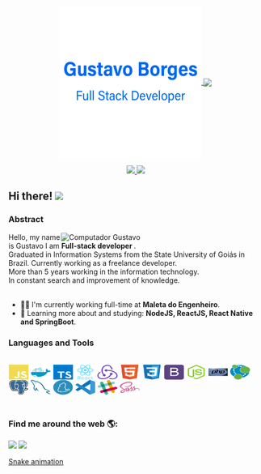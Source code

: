 <p align="center">
  <a href="#">
    <img align="center" width="280" src="images/signature.png" />
  </a>
  <a href="#">
    <img align="center" width="510" src="images/banner.gif" />
  </a>
</p>


<p align="center">
  <a href="https://github.com/GustavoBCardoso/github-readme-stats">
    <img height='172' src='https://github-readme-stats.vercel.app/api/top-langs/?username=GustavoBCardoso&layout=compact&theme=dark'>
  </a>
  <a href="https://github.com/GustavoBCardoso/github-readme-stats">
    <img height='172' src='https://github-readme-stats.vercel.app/api?username=GustavoBCardoso&show_icons=true&theme=dark'>
  </a>
</p>

## Hi there! <img src="https://raw.githubusercontent.com/iampavangandhi/iampavangandhi/master/gifs/Hi.gif" width="30px">

</h2>


### Abstract 

<img src="https://raw.githubusercontent.com/MicaelliMedeiros/micaellimedeiros/master/image/computer-illustration.png" min-width="400px" max-width="400px" width="400px" align="right" alt="Computador Gustavo">
  Hello, my name is Gustavo I am <strong> Full-stack developer </strong>. <br>
  Graduated in Information Systems from the State University of Goiás in Brazil. Currently working as a freelance developer.<br>
  More than 5 years working in the information technology.<br>
  In constant search and improvement of knowledge. <br><br>

- 👨‍💻 I'm currently working full-time at **Maleta do Engenheiro**.
- 🌱 Learning more about and studying: **NodeJS, ReactJS, React Native and SpringBoot**.

### Languages and Tools
<div style="display: inline_block"><br>
  <img align="center" alt="Gustavo-Js" height="30" width="40" src="images/icons/javascript/javascript-plain.svg">

  <img align="center" alt="Rafa-Docker" height="30" width="40" src="images/icons/docker/docker-plain.svg">

  <img align="center" alt="Rafa-Ts" height="30" width="40" src="images/icons/typescript/typescript-plain.svg">

  <img align="center" alt="Gustavo-React" height="30" width="40" src="images/icons/react/react-original-wordmark.svg">

   <img align="center" alt="Gustavo-Redux" height="30" width="40" src="images/icons/redux/redux-original.svg">

  <img align="center" alt="Gustavo-HTML" height="30" width="40" src="images/icons/html5/html5-original.svg">

  <img align="center" alt="Gustavo-CSS" height="30" width="40" src="images/icons/css3/css3-original.svg">

  <img align="center" alt="Gustavo-Bootstrap" height="30" width="40" src="images/icons/bootstrap/bootstrap-plain.svg">

  <img align="center" alt="Gustavo-NodeJs" height="30" width="40" src="images/icons/nodejs/nodejs-original.svg">

  <img align="center" alt="Gustavo-PHP" height="30" width="40" src="images/icons/php/php-original.svg">

  <img align="center" alt="Gustavo-Neo4J" height="30" width="40" src="images/icons/neo4j/neo4j.svg">

  <img align="center" alt="Gustavo-PostgreSql" height="30" width="40" src="images/icons/postgresql/postgresql-original.svg">

  <img align="center" alt="Gustavo-MySql" height="30" width="40" src="images/icons/mysql/mysql-original.svg">

  <img align="center" alt="Gustavo-Yarn" height="30" width="40" src="images/icons/yarn/yarn-original.svg">

  <img align="center" alt="Gustavo-VSCode" height="30" width="40" src="images/icons/vscode/vscode-original.svg">

  <img align="center" alt="Gustavo-Slack" height="30" width="40" src="images/icons/slack/slack-original.svg">

  <img align="center" alt="Gustavo-Sass" height="30" width="40" src="images/icons/sass/sass-original.svg">
</div>
<br>

##

### Find me around the web 🌎:

  <a href = "mailto:gustavob68@gmail.com"><img src="https://img.shields.io/badge/-Gmail-%23333?style=for-the-badge&logo=gmail&logoColor=white" target="_blank"></a>
  <a href="https://www.linkedin.com/in/gustavobcardoso" target="_blank"><img src="https://img.shields.io/badge/-LinkedIn-%230077B5?style=for-the-badge&logo=linkedin&logoColor=white" target="_blank"></a>
  
[Snake animation](https://github.com/gustavobcardoso/gustavobcardoso/blob/output/github-contribution-grid-snake.svg)